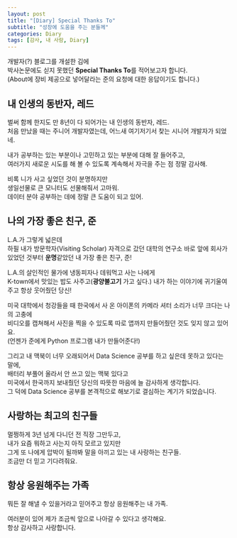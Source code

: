 ```yaml
---
layout: post
title: "[Diary] Special Thanks To"
subtitle: "성장에 도움을 주는 분들께"
categories: Diary
tags: [감사, 내 사람, Diary]
---
```


개발자(?) 블로그를 개설한 김에   
박사논문에도 싣지 못했던 **Special Thanks To**를 적어보고자 합니다.  
(About에 장비 제공으로 넣어달라는 준의 요청에 대한 응답이기도 합니다.)  


## 내 인생의 동반자, 레드 

벌써 함께 한지도 만 8년이 다 되어가는 내 인생의 동반자, 레드.  
처음 만났을 때는 주니어 개발자였는데, 어느새 여기저기서 찾는 시니어 개발자가 되었네.  

내가 공부하는 있는 부분이나 고민하고 있는 부분에 대해 잘 들어주고,  
여러가지 새로운 시도를 해 볼 수 있도록 계속해서 자극을 주는 점 정말 감사해.  

비록 니가 사고 싶었던 것이 분명하지만  
생일선물로 큰 모니터도 선물해줘서 고마워.  
데이터 분야 공부하는 데에 정말 큰 도움이 되고 있어.  



## 나의 가장 좋은 친구, 준

L.A.가 그렇게 넓은데  
하필 내가 방문학자(Visiting Scholar) 자격으로 갔던 대학의 연구소 바로 앞에 회사가 있었던 것부터 **운명**같았던 내 가장 좋은 친구, 준!  

L.A.의 살인적인 물가에 냉동피자나 데워먹고 사는 나에게  
K-town에서 맛있는 밥도 사주고(**광양불고기** 가고 싶다.)
내가 하는 이야기에 귀기울여주고 항상 웃어줬던 당신!  

미국 대학에서 청강들을 때 한국에서 사 온 아이폰의 카메라 셔터 소리가 너무 크다는 나의 고충에  
비디오를 캡쳐해서 사진을 찍을 수 있도록 따로 앱까지 만들어줬던 것도 잊지 않고 있어요.  
(언젠가 준에게 Python 프로그램 내가 만들어준다!)  

그리고 내 맥북이 너무 오래되어서 Data Science 공부를 하고 싶은데 못하고 있다는 말에,  
배터리 부풀어 올라서 안 쓰고 있는 맥북 있다고  
미국에서 한국까지 보내줬던 당신의 따뜻한 마음에 늘 감사하게 생각합니다.  
그 덕에 Data Science 공부를 본격적으로 해보기로 결심하는 계기가 되었습니다. 



## 사랑하는 최고의 친구들 

멀쩡하게 3년 넘게 다니던 전 직장 그만두고,  
내가 요즘 뭐하고 사는지 아직 모르고 있지만  
그게 또 나에게 압박이 될까봐 말을 아끼고 있는 내 사랑하는 친구들.  
조금만 더 믿고 기다려줘요.  



## 항상 응원해주는 가족 

뭐든 잘 해낼 수 있을거라고 믿어주고 항상 응원해주는 내 가족.  




여러분이 있어 제가 조금씩 앞으로 나아갈 수 있다고 생각해요.  
항상 감사하고 사랑합니다.  
